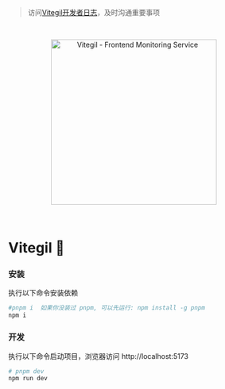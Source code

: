 > 访问[Vitegil开发者日志](https://tyx0j1lspc.feishu.cn/docx/doxcn0D4dR2DG7KfuDrF3Y49U3f)，及时沟通重要事项

<br/>

<p align="center">
  <a href="https://github.com/vitegil/vitegil" target="_blank" rel="noopener noreferrer">
    <img width="333" src="https://user-images.githubusercontent.com/62364938/182828182-e452fdee-b6ce-47a2-8bff-3e28a6f0f160.png" alt="Vitegil - Frontend Monitoring Service">
  </a>
</p>
<br/>

# Vitegil 🔭

### 安装

执行以下命令安装依赖

```bash
#pnpm i  如果你没装过 pnpm, 可以先运行: npm install -g pnpm
npm i
```

### 开发

执行以下命令启动项目，浏览器访问 http://localhost:5173

```bash
# pnpm dev
npm run dev
```
